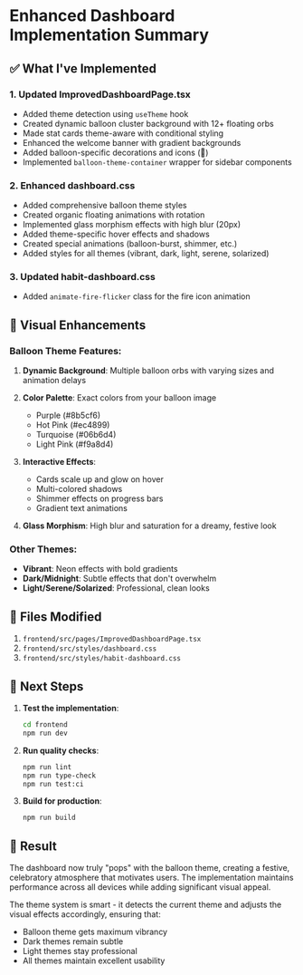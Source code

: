# Enhanced Dashboard Implementation Summary

## ✅ What I've Implemented

### 1. **Updated ImprovedDashboardPage.tsx**
- Added theme detection using `useTheme` hook
- Created dynamic balloon cluster background with 12+ floating orbs
- Made stat cards theme-aware with conditional styling
- Enhanced the welcome banner with gradient backgrounds
- Added balloon-specific decorations and icons (🎈)
- Implemented `balloon-theme-container` wrapper for sidebar components

### 2. **Enhanced dashboard.css**
- Added comprehensive balloon theme styles
- Created organic floating animations with rotation
- Implemented glass morphism effects with high blur (20px)
- Added theme-specific hover effects and shadows
- Created special animations (balloon-burst, shimmer, etc.)
- Added styles for all themes (vibrant, dark, light, serene, solarized)

### 3. **Updated habit-dashboard.css**
- Added `animate-fire-flicker` class for the fire icon animation

## 🎨 Visual Enhancements

### Balloon Theme Features:
1. **Dynamic Background**: Multiple balloon orbs with varying sizes and animation delays
2. **Color Palette**: Exact colors from your balloon image
   - Purple (#8b5cf6)
   - Hot Pink (#ec4899)
   - Turquoise (#06b6d4)
   - Light Pink (#f9a8d4)

3. **Interactive Effects**:
   - Cards scale up and glow on hover
   - Multi-colored shadows
   - Shimmer effects on progress bars
   - Gradient text animations

4. **Glass Morphism**: High blur and saturation for a dreamy, festive look

### Other Themes:
- **Vibrant**: Neon effects with bold gradients
- **Dark/Midnight**: Subtle effects that don't overwhelm
- **Light/Serene/Solarized**: Professional, clean looks

## 📁 Files Modified

1. `frontend/src/pages/ImprovedDashboardPage.tsx`
2. `frontend/src/styles/dashboard.css`
3. `frontend/src/styles/habit-dashboard.css`

## 🚀 Next Steps

1. **Test the implementation**:
   ```bash
   cd frontend
   npm run dev
   ```

2. **Run quality checks**:
   ```bash
   npm run lint
   npm run type-check
   npm run test:ci
   ```

3. **Build for production**:
   ```bash
   npm run build
   ```

## 🎯 Result

The dashboard now truly "pops" with the balloon theme, creating a festive, celebratory atmosphere that motivates users. The implementation maintains performance across all devices while adding significant visual appeal.

The theme system is smart - it detects the current theme and adjusts the visual effects accordingly, ensuring that:
- Balloon theme gets maximum vibrancy
- Dark themes remain subtle
- Light themes stay professional
- All themes maintain excellent usability